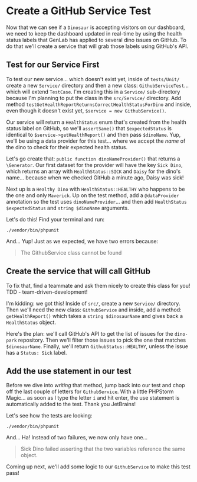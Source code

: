 # Create a GitHub Service Test

Now that we can see if a `Dinosaur` is accepting visitors on our dashboard, we
need to keep the dashboard updated in real-time by using the health status labels
that GenLab has applied to several dino issues on GitHub. To do that we'll create
a service that will grab those labels using GitHub's API.

## Test for our Service First

To test our new service... which doesn't exist yet, inside of `tests/Unit/` create
a new `Service/` directory and then a new class: `GithubServiceTest`... which will
extend `TestCase`. I'm creating this in a `Service/` sub-directory because I'm
planning to put the class in the `src/Service/` directory. Add method
`testGetHealthReportReturnsCorrectHealthStatusForDino` and inside, even though
it doesn't exist yet, `$service = new GithubService()`.

Our service will return a `HealthStatus` enum that's created from the health status
label on GitHub, so we'll `assertSame()` that `$expectedStatus` is identical to
`$service->getHealthReport()` and then pass `$dinoName`. Yup, we'll be using a
data provider for this test... where we accept the *name* of the dino to check
for their expected health status.

Let's go create that: `public function dinoNameProvider()` that returns a
`\Generator`. Our first dataset for the provider will have the key `Sick Dino`,
which returns an array with `HealthStatus::SICK` and `Daisy` for the dino's name...
because when we checked GitHub a minute ago, Daisy was sick!

Next up is a  `Healthy Dino` with `HealthStatus::HEALTHY` who happens to be the
one and only `Maverick`. Up on the test method, add a `@dataProvider` annotation
so the test uses `dinoNameProvider`... and then add `HealthStatus $expectedStatus`
and `string $dinoName` arguments.

Let's do this! Find your terminal and run:

```terminal
./vendor/bin/phpunit
```

And... Yup! Just as we expected, we have two errors because:

> The GithubService class cannot be found

## Create the service that will call GitHub

To fix that, find a teammate and ask them nicely to create this class for you!
TDD - team-driven-development!

I'm kidding: we got this! Inside of `src/`, create a new `Service/` directory. Then
we'll need the new class: `GithubService` and inside, add a method: `getHealthReport()`
which takes a `string $dinosaurName` and gives back a `HealthStatus` object.

Here's the plan: we'll call GitHub's API to get the list of issues for the `dino-park`
repository. Then we'll filter those issues to pick the one that matches `$dinosaurName`.
Finally, we'll return `GithubStatus::HEALTHY`, unless the issue has a `Status: Sick`
label.

## Add the use statement in our test

Before we dive into *writing* that method, jump back into our test and chop off the
last couple of letters for `GithubService`. With a little PHPStorm Magic... as soon
as I type the letter `i` and hit enter, the use statement is automatically added
to the test. Thank you JetBrains!

Let's see how the tests are looking:

```terminal-silent
./vendor/bin/phpunit
```

And... Ha! Instead of two failures, we now only have one...

> Sick Dino failed asserting that the two variables reference the same object.

Coming up next, we'll add some logic to our `GithubService` to make this test pass!
